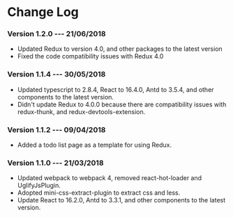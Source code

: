 # Change Log

### Version 1.2.0 --- 21/06/2018

* Updated Redux to version 4.0, and other packages to the latest version
* Fixed the code compatibility issues with Redux 4.0

### Version 1.1.4 --- 30/05/2018

* Updated typescript to 2.8.4, React to 16.4.0, Antd to 3.5.4, and other components to the latest version. 
* Didn't update Redux to 4.0.0 because there are compatibility issues with redux-thunk, and redux-devtools-extension.

### Version 1.1.2 --- 09/04/2018

* Added a todo list page as a template for using Redux.

### Version 1.1.0 --- 21/03/2018

* Updated webpack to webpack 4, removed react-hot-loader and UglifyJsPlugin.
* Adopted mini-css-extract-plugin to extract css and less.
* Update React to 16.2.0, Antd to 3.3.1, and other components to the latest version. 